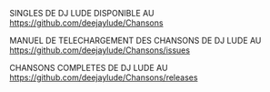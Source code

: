 SINGLES DE DJ LUDE DISPONIBLE AU https://github.com/deejaylude/Chansons

MANUEL DE TELECHARGEMENT DES CHANSONS DE DJ LUDE AU https://github.com/deejaylude/Chansons/issues

CHANSONS COMPLETES DE DJ LUDE AU https://github.com/deejaylude/Chansons/releases
